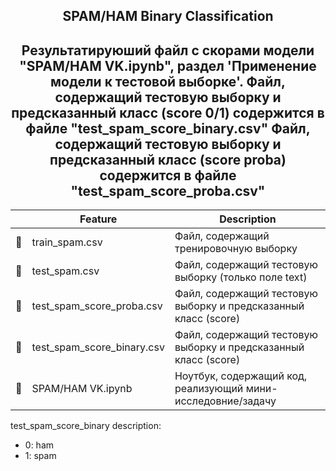<h2 align = center>SPAM/HAM Binary Classification</h2>

<h2 align = center> Результатируюший файл с скорами модели "SPAM/HAM VK.ipynb", раздел 'Применение модели к тестовой выборке'.
Файл, содержащий тестовую выборку и предсказанный класс (score 0/1) содержится в файле "test_spam_score_binary.csv"
Файл, содержащий тестовую выборку и предсказанный класс (score proba) содержится в файле "test_spam_score_proba.csv"</h2>

|    |   Feature         | Description |
|----|-------------------|---------------------------------------------------------------|
| 📄 | train_spam.csv   | Файл, содержащий тренировочную выборку|
| 📄 | test_spam.csv   | Файл, содержащий тестовую выборку (только поле text)|
| 📄 | test_spam_score_proba.csv |Файл, содержащий тестовую выборку и предсказанный класс (score)|
| 📄 | test_spam_score_binary.csv |Файл, содержащий тестовую выборку и предсказанный класс (score)|
| 📔 | SPAM/HAM VK.ipynb  | Ноутбук, содержащий код, реализующий мини-исследовние/задачу|

test_spam_score_binary description:
- 0: ham
- 1: spam
